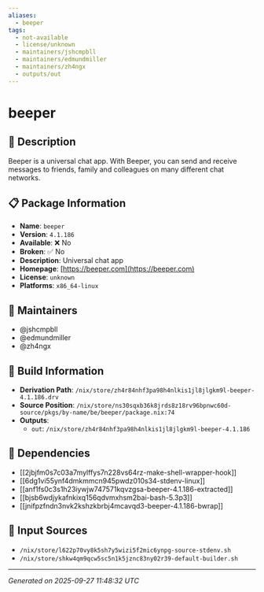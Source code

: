 ```yaml
---
aliases:
  - beeper
tags:
  - not-available
  - license/unknown
  - maintainers/jshcmpbll
  - maintainers/edmundmiller
  - maintainers/zh4ngx
  - outputs/out
---
```


# beeper

## 📝 Description

Beeper is a universal chat app. With Beeper, you can send
and receive messages to friends, family and colleagues on
many different chat networks.


## 📋 Package Information

- **Name**: `beeper`
- **Version**: `4.1.186`
- **Available**: ❌ No
- **Broken**: ✅ No
- **Description**: Universal chat app
- **Homepage**: [https://beeper.com](https://beeper.com)
- **License**: `unknown`
- **Platforms**: `x86_64-linux`
## 👥 Maintainers

- @jshcmpbll
- @edmundmiller
- @zh4ngx


## 🔧 Build Information

- **Derivation Path**: `/nix/store/zh4r84nhf3pa98h4nlkis1jl8jlgkm9l-beeper-4.1.186.drv`
- **Source Position**: `/nix/store/ns30sqxb36k8jrds8z18rv96bpnwc60d-source/pkgs/by-name/be/beeper/package.nix:74`
- **Outputs**:
  - `out`:  `/nix/store/zh4r84nhf3pa98h4nlkis1jl8jlgkm9l-beeper-4.1.186`

## 🔗 Dependencies

- [[2jbjfm0s7c03a7mylffys7n228vs64rz-make-shell-wrapper-hook]]
- [[6dg1vi55ynf4dmkmmcn945pwdz010s34-stdenv-linux]]
- [[anf1fs0c3s1h23iywjw747571kqvzgsa-beeper-4.1.186-extracted]]
- [[bjsb6wdjykafnkixq156qdvmxhsm2bai-bash-5.3p3]]
- [[jnifpzfndn3nvk2kshzkbrbj4mcavqd3-beeper-4.1.186-bwrap]]

## 📁 Input Sources

- `/nix/store/l622p70vy8k5sh7y5wizi5f2mic6ynpg-source-stdenv.sh`
- `/nix/store/shkw4qm9qcw5sc5n1k5jznc83ny02r39-default-builder.sh`

---
*Generated on 2025-09-27 11:48:32 UTC*
